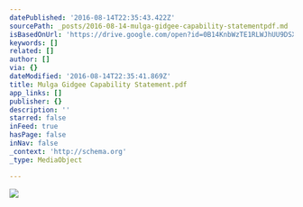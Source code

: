 ```yaml
---
datePublished: '2016-08-14T22:35:43.422Z'
sourcePath: _posts/2016-08-14-mulga-gidgee-capability-statementpdf.md
isBasedOnUrl: 'https://drive.google.com/open?id=0B14KnbWzTE1RLWJhUU9DSXo2UDQ'
keywords: []
related: []
author: []
via: {}
dateModified: '2016-08-14T22:35:41.869Z'
title: Mulga Gidgee Capability Statement.pdf
app_links: []
publisher: {}
description: ''
starred: false
inFeed: true
hasPage: false
inNav: false
_context: 'http://schema.org'
_type: MediaObject

---
```

![](https://the-grid-user-content.s3-us-west-2.amazonaws.com/3edb181b-4cd4-44b7-95d8-ce061e6b5c22.png)